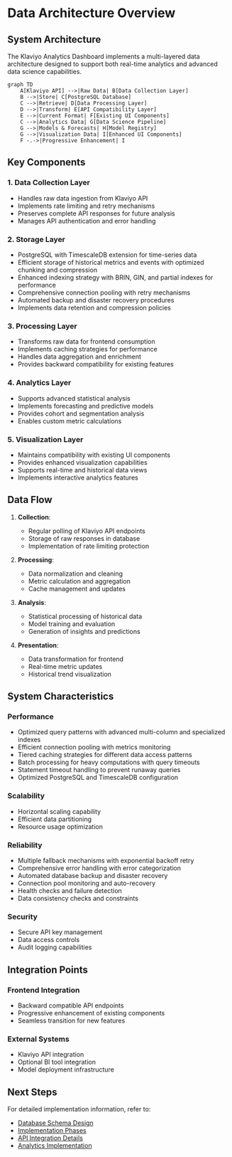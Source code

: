 # Data Architecture Overview

## System Architecture

The Klaviyo Analytics Dashboard implements a multi-layered data architecture designed to support both real-time analytics and advanced data science capabilities.

```mermaid
graph TD
    A[Klaviyo API] -->|Raw Data| B[Data Collection Layer]
    B -->|Store| C[PostgreSQL Database]
    C -->|Retrieve| D[Data Processing Layer]
    D -->|Transform| E[API Compatibility Layer]
    E -->|Current Format| F[Existing UI Components]
    C -->|Analytics Data| G[Data Science Pipeline]
    G -->|Models & Forecasts| H[Model Registry]
    G -->|Visualization Data| I[Enhanced UI Components]
    F -.->|Progressive Enhancement| I
```

## Key Components

### 1. Data Collection Layer
- Handles raw data ingestion from Klaviyo API
- Implements rate limiting and retry mechanisms
- Preserves complete API responses for future analysis
- Manages API authentication and error handling

### 2. Storage Layer
- PostgreSQL with TimescaleDB extension for time-series data
- Efficient storage of historical metrics and events with optimized chunking and compression
- Enhanced indexing strategy with BRIN, GIN, and partial indexes for performance
- Comprehensive connection pooling with retry mechanisms
- Automated backup and disaster recovery procedures
- Implements data retention and compression policies

### 3. Processing Layer
- Transforms raw data for frontend consumption
- Implements caching strategies for performance
- Handles data aggregation and enrichment
- Provides backward compatibility for existing features

### 4. Analytics Layer
- Supports advanced statistical analysis
- Implements forecasting and predictive models
- Provides cohort and segmentation analysis
- Enables custom metric calculations

### 5. Visualization Layer
- Maintains compatibility with existing UI components
- Provides enhanced visualization capabilities
- Supports real-time and historical data views
- Implements interactive analytics features

## Data Flow

1. **Collection**:
   - Regular polling of Klaviyo API endpoints
   - Storage of raw responses in database
   - Implementation of rate limiting protection

2. **Processing**:
   - Data normalization and cleaning
   - Metric calculation and aggregation
   - Cache management and updates

3. **Analysis**:
   - Statistical processing of historical data
   - Model training and evaluation
   - Generation of insights and predictions

4. **Presentation**:
   - Data transformation for frontend
   - Real-time metric updates
   - Historical trend visualization

## System Characteristics

### Performance
- Optimized query patterns with advanced multi-column and specialized indexes
- Efficient connection pooling with metrics monitoring
- Tiered caching strategies for different data access patterns
- Batch processing for heavy computations with query timeouts
- Statement timeout handling to prevent runaway queries
- Optimized PostgreSQL and TimescaleDB configuration

### Scalability
- Horizontal scaling capability
- Efficient data partitioning
- Resource usage optimization

### Reliability
- Multiple fallback mechanisms with exponential backoff retry
- Comprehensive error handling with error categorization
- Automated database backup and disaster recovery
- Connection pool monitoring and auto-recovery
- Health checks and failure detection
- Data consistency checks and constraints

### Security
- Secure API key management
- Data access controls
- Audit logging capabilities

## Integration Points

### Frontend Integration
- Backward compatible API endpoints
- Progressive enhancement of existing components
- Seamless transition for new features

### External Systems
- Klaviyo API integration
- Optional BI tool integration
- Model deployment infrastructure

## Next Steps

For detailed implementation information, refer to:
- [Database Schema Design](./database-schema.md)
- [Implementation Phases](./implementation-phases.md)
- [API Integration Details](./api-integration.md)
- [Analytics Implementation](./analytics-implementation.md)

